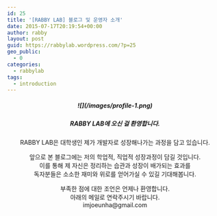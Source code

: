 ```yaml
---
id: 25
title: '[RABBY LAB] 블로그 및 운영자 소개'
date: 2015-07-17T20:19:54+00:00
author: rabby
layout: post
guid: https://rabbylab.wordpress.com/?p=25
geo_public:
  - 0
categories:
  - rabbylab
tags:
  - introduction
---
```

<h5 style="text-align: center;">
  ![](/images/profile-1.png)
</h5>

<h5 style="text-align: center;">
  RABBY LAB에 오신 걸 환영합니다.
</h5>

<p style="text-align: center;">
  RABBY LAB은 대학생인 제가 개발자로 성장해나가는 과정을 담고 있습니다.
</p>

<p style="text-align: center;">
  앞으로 본 블로그에는 저의 학업적, 직업적 성장과정이 담길 것입니다.<br /> 이를 통해 제 자신은 정리하는 습관과 성장이 배가되는 효과를<br /> 독자분들은 소소한 재미와 위로를 얻어가실 수 있길 기대해봅니다.
</p>

<p style="text-align: center;">
  부족한 점에 대한 조언은 언제나 환영합니다.<br /> 아래의 메일로 연락주시기 바랍니다.<br /> imjoeunha@gmail.com
</p>